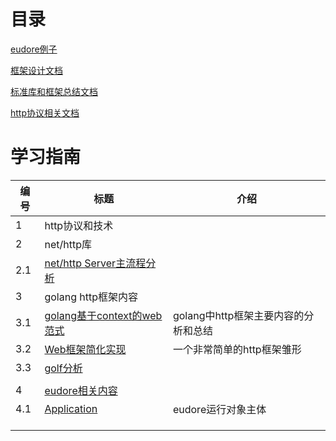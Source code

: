# 目录

[eudore例子](example)

[框架设计文档](frame)

[标准库和框架总结文档](ideas)

[http协议相关文档](webname)

# 学习指南

|  编号 | 标题  | 介绍  |
| ------------ | ------------ | ------------ |
| 1  | http协议和技术  |  |
| 2  |  net/http库 |   |
| 2.1  |  [net/http Server主流程分析](ideas/readNetHttpServer_zh.md) |   |
| 3  | golang http框架内容  |   |
| 3.1  |  [golang基于context的web范式](ideas/baseContextWeb_zh.md)  |  golang中http框架主要内容的分析和总结 |
| 3.2  |  [Web框架简化实现](ideas/microWeb.go) | 一个非常简单的http框架雏形  |
| 3.3  |  [golf分析](ideas/readDineverGolf_zh.md) |   |
|   |   |   |
| 4  | [eudore相关内容](frame/README.md)  |  |
| 4.1 | [Application](frame/application_zh.md) | eudore运行对象主体  |
|   |   |   |
|   |   |   |
|   |   |   |